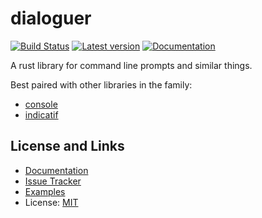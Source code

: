 # dialoguer

[![Build Status](https://github.com/console-rs/dialoguer/workflows/CI/badge.svg)](https://github.com/console-rs/dialoguer/actions?query=branch%3Amain)
[![Latest version](https://img.shields.io/crates/v/dialoguer.svg)](https://crates.io/crates/dialoguer)
[![Documentation](https://docs.rs/dialoguer/badge.svg)](https://docs.rs/dialoguer)

A rust library for command line prompts and similar things.

Best paired with other libraries in the family:

* [console](https://github.com/console-rs/console)
* [indicatif](https://github.com/console-rs/indicatif)

## License and Links

* [Documentation](https://docs.rs/dialoguer/)
* [Issue Tracker](https://github.com/console-rs/dialoguer/issues)
* [Examples](https://github.com/console-rs/dialoguer/tree/main/examples)
* License: [MIT](https://github.com/console-rs/dialoguer/blob/main/LICENSE)
